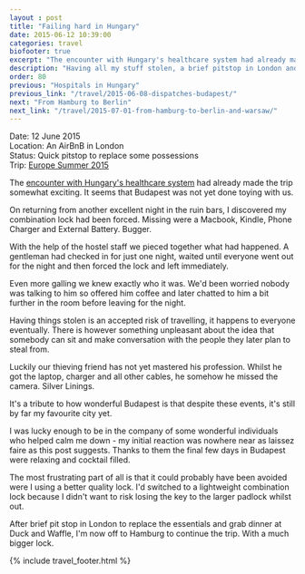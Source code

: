 ```yaml
---
layout : post
title: "Failing hard in Hungary"
date: 2015-06-12 10:39:00
categories: travel
biofooter: true
excerpt: "The encounter with Hungary's healthcare system had already made the trip somewhat exciting. It seems that Budapest was not yet done toying with us."
description: "Having all my stuff stolen, a brief pitstop in London and then onwards"
order: 80
previous: "Hospitals in Hungary"
previous_link: "/travel/2015-06-08-dispatches-budapest/"
next: "From Hamburg to Berlin"
next_link: "/travel/2015-07-01-from-hamburg-to-berlin-and-warsaw/"
---
```


Date: 12 June 2015</br>
Location: An AirBnB in London</br>
Status: Quick pitstop to replace some possessions<br/>
Trip: [Europe Summer 2015](/travel/2015-europe-trip-plan/)

The [encounter with Hungary's healthcare system](/travel/2015-06-08-dispatches-budapest/) had already made the trip somewhat exciting. It seems that Budapest was not yet done toying with us.

On returning from another excellent night in the ruin bars, I discovered my combination lock had been forced. Missing were a Macbook, Kindle, Phone Charger and External Battery. Bugger.

With the help of the hostel staff we pieced together what had happened. A gentleman had checked in for just one night, waited until everyone went out for the night and then forced the lock and left immediately.

Even more galling we knew exactly who it was. We'd been worried nobody was talking to him so offered him coffee and later chatted to him a bit further in the room before leaving for the night.

Having things stolen is an accepted risk of travelling, it happens to everyone eventually. There is however something unpleasant about the idea that somebody can sit and make conversation with the people they later plan to steal from.

Luckily our thieving friend has not yet mastered his profession. Whilst he got the laptop, charger and all other cables, he somehow he missed the camera. Silver Linings.

It's a tribute to how wonderful Budapest is that despite these events, it's still by far my favourite city yet.

I was lucky enough to be in the company of some wonderful individuals who helped calm me down - my initial reaction was nowhere near as laissez faire as this post suggests. Thanks to them the final few days in Budapest were relaxing and cocktail filled.

The most frustrating part of all is that it could probably have been avoided were I using a better quality lock. I'd switched to a lightweight combination lock because I didn't want to risk losing the key to the larger padlock whilst out.

After brief pit stop in London to replace the essentials and grab dinner at Duck and Waffle, I'm now off to Hamburg to continue the trip. With a much bigger lock.

{% include travel_footer.html %}
